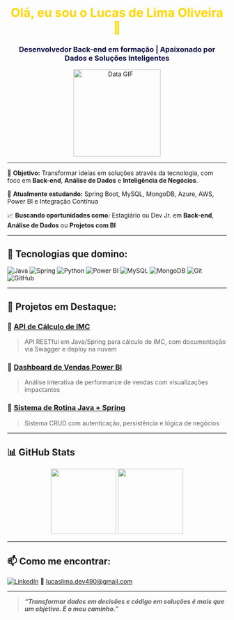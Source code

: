 
<h1 align="center" style="color:#FFD700;">Olá, eu sou o Lucas de Lima Oliveira 👋</h1>
<h3 align="center" style="color:#0A0A45;">Desenvolvedor Back-end em formação | Apaixonado por Dados e Soluções Inteligentes</h3>

<p align="center">
  <img src="https://media.giphy.com/media/f3iwJFOVOwuy7K6FFw/giphy.gif" width="200" alt="Data GIF"/>
</p>

---

🎯 <strong>Objetivo:</strong> Transformar ideias em soluções através da tecnologia, com foco em <strong>Back-end</strong>, <strong>Análise de Dados</strong> e <strong>Inteligência de Negócios</strong>.

🧠 <strong>Atualmente estudando:</strong> Spring Boot, MySQL, MongoDB, Azure, AWS, Power BI e Integração Contínua

📈 <strong>Buscando oportunidades como:</strong> Estagiário ou Dev Jr. em <strong>Back-end</strong>, <strong>Análise de Dados</strong> ou <strong>Projetos com BI</strong>

---

## 🚀 Tecnologias que domino:

![Java](https://img.shields.io/badge/Java-%23ED8B00.svg?style=flat&logo=java&logoColor=white)
![Spring](https://img.shields.io/badge/Spring-6DB33F.svg?style=flat&logo=spring&logoColor=white)
![Python](https://img.shields.io/badge/Python-3776AB.svg?style=flat&logo=python&logoColor=white)
![Power BI](https://img.shields.io/badge/Power_BI-F2C811.svg?style=flat&logo=powerbi&logoColor=black)
![MySQL](https://img.shields.io/badge/MySQL-4479A1.svg?style=flat&logo=mysql&logoColor=white)
![MongoDB](https://img.shields.io/badge/MongoDB-47A248.svg?style=flat&logo=mongodb&logoColor=white)
![Git](https://img.shields.io/badge/Git-F05032.svg?style=flat&logo=git&logoColor=white)
![GitHub](https://img.shields.io/badge/GitHub-181717.svg?style=flat&logo=github&logoColor=white)

---

## 🧩 Projetos em Destaque:

### 🔹 [API de Cálculo de IMC](https://github.com/luca490/api-imc)
> API RESTful em Java/Spring para cálculo de IMC, com documentação via Swagger e deploy na nuvem

### 🔹 [Dashboard de Vendas Power BI](https://github.com/luca490/dashboard-vendas)
> Análise interativa de performance de vendas com visualizações impactantes

### 🔹 [Sistema de Rotina Java + Spring](https://github.com/luca490/sistema-rotina)
> Sistema CRUD com autenticação, persistência e lógica de negócios

---

## 📊 GitHub Stats

<p align="center">
  <img height="150em" src="https://github-readme-stats.vercel.app/api?username=luca490&show_icons=true&theme=tokyonight&count_private=true" />
  <img height="150em" src="https://github-readme-stats.vercel.app/api/top-langs/?username=luca490&layout=compact&theme=tokyonight"/>
</p>

---

## 📫 Como me encontrar:
[![LinkedIn](https://img.shields.io/badge/-Lucas%20Lima%20Oliveira-blue?style=flat-square&logo=Linkedin&logoColor=white&link=https://www.linkedin.com/in/lucas-oliveira-dev/)](https://www.linkedin.com/in/lucas-oliveira-dev/)
📧 lucaslima.dev490@gmail.com

---

> <em><strong>“Transformar dados em decisões e código em soluções é mais que um objetivo. É o meu caminho.”</strong></em>
